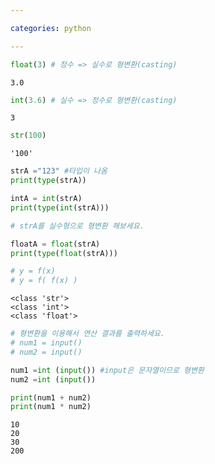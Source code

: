 ```yaml
---

categories: python

---
```




```python
float(3) # 정수 => 실수로 형변환(casting)
```




    3.0




```python
int(3.6) # 실수 => 정수로 형변환(casting)
```




    3




```python
str(100)
```




    '100'




```python
strA ="123" #타입이 나옴
print(type(strA))

intA = int(strA)
print(type(int(strA)))

# strA를 실수형으로 형변환 해보세요.

floatA = float(strA)
print(type(float(strA)))

# y = f(x)
# y = f( f(x) )

```

    <class 'str'>
    <class 'int'>
    <class 'float'>
    


```python
# 형변환을 이용해서 연산 결과를 출력하세요.
# num1 = input()
# num2 = input()

num1 =int (input()) #input은 문자열이므로 형변환
num2 =int (input())

print(num1 + num2)
print(num1 * num2)
```

    10
    20
    30
    200
    
